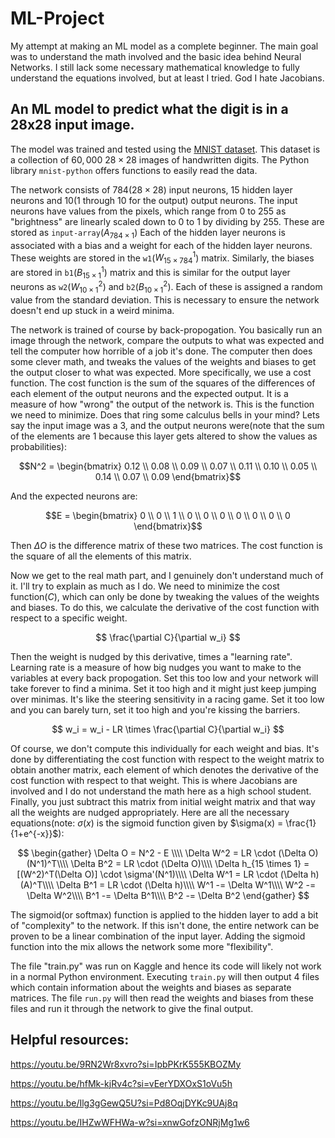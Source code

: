 # ML-Project
My attempt at making an ML model as a complete beginner. The main goal was to understand the math involved and the basic idea behind Neural Networks. I still lack some necessary mathematical knowledge to fully understand the equations involved, but at least I tried. God I hate Jacobians. 

## An ML model to predict what the digit is in a 28x28 input image. 
The model was trained and tested using the [MNIST dataset](https://github.com/cvdfoundation/mnist). This dataset is a collection of $60,000$ $28\times28$ images of handwritten digits. The Python library `mnist-python` offers functions to easily read the data.

The network consists of $784(28\times28)$ input neurons, $15$ hidden layer neurons and $10$($1$ through $10$ for the output) output neurons.
The input neurons have values from the pixels, which range from $0$ to $255$ as "brightness" are linearly scaled down to $0$ to $1$ by dividing by $255$. These are stored as `input-array`($A_{784 \times 1}$)
Each of the hidden layer neurons is associated with a bias and a weight for each of the hidden layer neurons. These weights are stored in the `w1`($W_{15 \times 784}^1$) matrix. Similarly, the biases are stored in `b1`($B_{15 \times 1}^1$) matrix and this is similar for the output layer neurons as `w2`($W_{10 \times 1}^2$) and `b2`($B_{10 \times 1}^2$). Each of these is assigned a random value from the standard deviation. This is necessary to ensure the network doesn't end up stuck in a weird minima. 

The network is trained of course by back-propogation. You basically run an image through the network, compare the outputs to what was expected and tell the computer how horrible of a job it's done. The computer then does some clever math, and tweaks the values of the weights and biases to get the output closer to what was expected.
More specifically, we use a cost function. The cost function is the sum of the squares of the differences of each element of the output neurons and the expected output. It is a measure of how "wrong" the output of the network is. This is the function we need to minimize. Does that ring some calculus bells in your mind? 
Lets say the input image was a 3, and the output neurons were(note that the sum of the elements are 1 because this layer gets altered to show the values as probabilities):

$$N^2 = \begin{bmatrix}
0.12 \\
0.08 \\
0.09 \\
0.07 \\
0.11 \\
0.10 \\
0.05 \\
0.14 \\
0.07 \\
0.09
\end{bmatrix}$$

And the expected neurons are:

$$E = \begin{bmatrix}
0 \\
0 \\
1 \\
0 \\
0 \\
0 \\
0 \\
0 \\
0 \\
0
\end{bmatrix}$$

Then $\Delta O$ is the difference matrix of these two matrices. The cost function is the square of all the elements of this matrix.

Now we get to the real math part, and I genuinely don't understand much of it. I'll try to explain as much as I do.
We need to minimize the cost function($C$), which can only be done by tweaking the values of the weights and biases. To do this, we calculate the derivative of the cost function with respect to a specific weight.

$$
\frac{\partial C}{\partial w_i}
$$

Then the weight is nudged by this derivative, times a "learning rate". Learning rate is a measure of how big nudges you want to make to the variables at every back propogation. Set this too low and your network will take forever to find a minima. Set it too high and it might just keep jumping over minimas. It's like the steering sensitivity in a racing game. Set it too low and you can barely turn, set it too high and you're kissing the barriers.

$$
w_i = w_i - LR \times \frac{\partial C}{\partial w_i}
$$

Of course, we don't compute this individually for each weight and bias. It's done by differentiating the cost function with respect to the weight matrix to obtain another matrix, each element of which denotes the derivative of the cost function with respect to that weight. This is where Jacobians are involved and I do not understand the math here as a high school student. Finally, you just subtract this matrix from initial weight matrix and that way all the weights are nudged appropriately. Here are all the necessary equations(note: $\sigma(x)$ is the sigmoid function given by $\sigma(x) = \frac{1}{1+e^{-x}}$):

$$
\begin{gather}
\Delta O = N^2 - E \\\\
\Delta W^2 = LR \cdot (\Delta O)(N^1)^T\\\\
\Delta B^2 = LR \cdot (\Delta O)\\\\
\Delta h_{15 \times 1} = [(W^2)^T(\Delta O)] \cdot \sigma'(N^1)\\\\
\Delta W^1 = LR \cdot (\Delta h)(A)^T\\\\
\Delta B^1 = LR \cdot (\Delta h)\\\\
W^1 -= \Delta W^1\\\\
W^2 -= \Delta W^2\\\\
B^1 -= \Delta B^1\\\\
B^2 -= \Delta B^2
\end{gather}
$$

The sigmoid(or softmax) function is applied to the hidden layer to add a bit of "complexity" to the network. If this isn't done, the entire network can be proven to be a linear combination of the input layer. Adding the sigmoid function into the mix allows the network some more "flexibility".

The file "train.py" was run on Kaggle and hence its code will likely not work in a normal Python environment. Executing `train.py` will then output 4 files which contain information about the weights and biases as separate matrices. The file `run.py` will then read the weights and biases from these files and run it through the network to give the final output.

## Helpful resources:

https://youtu.be/9RN2Wr8xvro?si=IpbPKrK555KBOZMy

https://youtu.be/hfMk-kjRv4c?si=vEerYDXOxS1oVu5h

https://youtu.be/Ilg3gGewQ5U?si=Pd8OqjDYKc9UAj8q

https://youtu.be/IHZwWFHWa-w?si=xnwGofzONRjMg1w6
